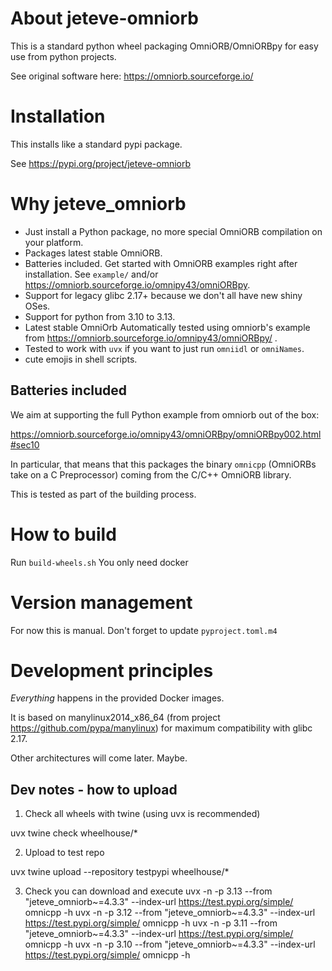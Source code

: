 

# About jeteve-omniorb

This is a standard python wheel packaging OmniORB/OmniORBpy for easy use from python projects.

See original software here: https://omniorb.sourceforge.io/

# Installation

This installs like a standard pypi package.

See https://pypi.org/project/jeteve-omniorb 

# Why jeteve_omniorb

- Just install a Python package, no more special OmniORB compilation on your platform.
- Packages latest stable OmniORB.
- Batteries included. Get started with OmniORB examples right after installation. See `example/` and/or https://omniorb.sourceforge.io/omnipy43/omniORBpy.
- Support for legacy glibc 2.17+ because we don't all have new shiny OSes.
- Support for python from 3.10 to 3.13.
- Latest stable OmniOrb Automatically tested using omniorb's example from https://omniorb.sourceforge.io/omnipy43/omniORBpy/ .
- Tested to work with `uvx` if you want to just run `omniidl` or `omniNames`.
- cute emojis in shell scripts.

## Batteries included

We aim at supporting the full Python example from omniorb out of the box:

https://omniorb.sourceforge.io/omnipy43/omniORBpy/omniORBpy002.html#sec10

In particular, that means that this packages the binary `omnicpp` (OmniORBs take on a C Preprocessor) coming from the C/C++ OmniORB library.

This is tested as part of the building process.

# How to build

Run ```build-wheels.sh``` You only need docker

# Version management

For now this is manual. Don't forget to update `pyproject.toml.m4`

# Development principles

_Everything_ happens in the provided Docker images.

It is based on manylinux2014_x86_64 (from project https://github.com/pypa/manylinux) for maximum
compatibility with glibc 2.17.

Other architectures will come later. Maybe.

## Dev notes - how to upload

1) Check all wheels with twine (using uvx is recommended)

uvx twine check wheelhouse/*

2) Upload to test repo

uvx twine upload --repository testpypi wheelhouse/*

3) Check you can download and execute
uvx -n -p 3.13 --from "jeteve_omniorb~=4.3.3"  --index-url https://test.pypi.org/simple/ omnicpp -h
uvx -n -p 3.12 --from "jeteve_omniorb~=4.3.3"  --index-url https://test.pypi.org/simple/ omnicpp -h
uvx -n -p 3.11 --from "jeteve_omniorb~=4.3.3"  --index-url https://test.pypi.org/simple/ omnicpp -h
uvx -n -p 3.10 --from "jeteve_omniorb~=4.3.3"  --index-url https://test.pypi.org/simple/ omnicpp -h
